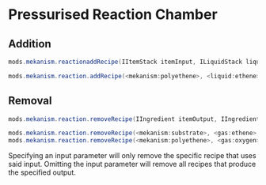 
# Pressurised Reaction Chamber
Addition
------
```java
mods.mekanism.reactionaddRecipe(IItemStack itemInput, ILiquidStack liquidInput, IGasStack gasInput, IItemStack itemOutput, IGasStack gasOutput, double energy, int duration)

mods.mekanism.reaction.addRecipe(<mekanism:polyethene>, <liquid:ethene>, <gas:oxygen>, <mekanism:polyethene> * 8, <gas:oxygen>, 50000, 2000);
```

Removal
------
```java
mods.mekanism.reaction.removeRecipe(IIngredient itemOutput, IIngredient gasOutput, @Optional IIngredient itemInput, @Optional IIngredient liquidInput, @Optional IIngredient gasInput)

mods.mekanism.reaction.removeRecipe(<mekanism:substrate>, <gas:ethene>, <mekanism:bioFuel>, <liquid:water>, <gas:hydrogen>);
mods.mekanism.reaction.removeRecipe(<mekanism:polyethene>, <gas:oxygen>);
```
Specifying an input parameter will only remove the specific recipe that uses said input. Omitting the input parameter will remove all recipes that produce the specified output.
